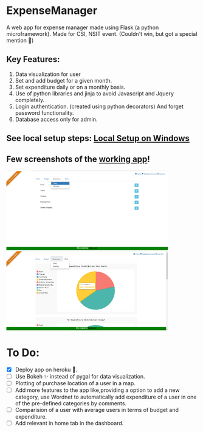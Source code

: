 # ExpenseManager
A web app for expense manager made using Flask (a python microframework).
Made for CSI, NSIT event. (Couldn't win, but got a special mention 🎉)

## Key Features:
1. Data visualization for user
2. Set and add budget for a given month.
3. Set expenditure daily or on a monthly basis.
4. Use of python libraries and jinja to avoid Javascript and Jquery completely.
5. Login authentication. (created using python decorators) And forget password functionality.
6. Database access only for admin.

## See local setup steps: [Local Setup on Windows](https://github.com/rupav/ExpenseManager/blob/master/docs/LocalSetup.md)

## Few screenshots of the [working app](http://rupav-expense-manager.herokuapp.com/)!
<img src="/imgs/Expenses.png" width="425"/> <img src="/imgs/Stats.png" width="425"/>


# To Do:

- [x] Deploy app on heroku 🚀.
- [ ] Use Bokeh ✨ instead of pygal for data visualization.
- [ ] Plotting of purchase location of a user in a map.
- [ ] Add more features to the app like,providing a option to add a new category, use Wordnet to automatically add expenditure of a user in one of the pre-defined categories by comments.
- [ ] Comparision of a user with average users in terms of budget and expenditure.
- [ ] Add relevant in home tab in the dashboard.
